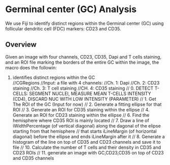 # Germinal center (GC) Analysis
We use Fiji to identify distinct regions within the  Germinal center (GC) using follicular dendritic cell (FDC) markers: CD23 and CD35.
## Overview
Given an image with four channels, CD23, CD35, Dapi and T cells staining, and an ROI file marking the borders of the entire GC within the image, the macro does the followin:
1. identifies distinct regions within the GC  
//CGRegions
//Input: a file with 4 channels:
//Ch. 1: Dapi
//Ch. 2: CD23 staining
//Ch. 3: T cell staining
//CH. 4: CD35 staining
// 0. DETECT T-CELLS: SEGMENT NUCLEI, MEASURE MEAN T-CELLS INTENSITY (CD4), DISCARD NUC WITH LOW INTENSITY (PARAMETER) 
// 1. Get The ROI of the GC (Input for now)
// 2. Generate a fitting ellipse for that ROI
// 3. Generate an ROI for CD35 staining within the ellipse
// 4. Generate an ROI for CD23 staining within the ellipse
// 6. Find the hemisphere where CD35 ROI is mainly located
// 7. Draw a line of iWidthPercentage (of vertical diagonal) along the dagonal of the elipse starting from that hemisphere
//    that starts iLineMargin (of horizontal diagonal) before the ellipse and ends iLineMargin after it
// 8. Generate a histogram of the line on top of CD35 and CD23 channels and save it to file
// 10. Calculate the number of T cells and their density in CD35 and CD23 ROIs
// 11. generate an image with GC,CD23,CD35 on top of CD23 and CD35 channels
